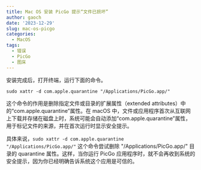 ```yaml
---
title: Mac OS 安装 PicGo 提示“文件已损坏”
author: gaoch
date: '2023-12-29'
slug: mac-os-picgo
categories:
  - MacOS
tags:
  - 错误
  - PicGo
  - 图床
---
```


安装完成后，打开终端，运行下面的命令。

`sudo xattr -d com.apple.quarantine "/Applications/PicGo.app/"`

这个命令的作用是删除指定文件或目录的扩展属性（extended attributes）中的“com.apple.quarantine”属性。在 macOS 中，文件或应用程序首次从互联网上下载并存储在磁盘上时，系统可能会自动添加“com.apple.quarantine”属性，用于标记文件的来源，并在首次运行时显示安全提示。

具体来说，`sudo xattr -d com.apple.quarantine "/Applications/PicGo.app/"` 这个命令尝试删除 "/Applications/PicGo.app/" 目录的 quarantine 属性。这样，当你运行 PicGo 应用程序时，就不会再收到系统的安全提示，因为你已经明确告诉系统这个应用是可信的。
